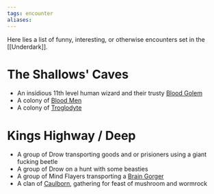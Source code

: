 ```yaml
---
tags: encounter
aliases:
---
```


Here lies a list of funny, interesting, or otherwise encounters set in the [[Underdark]].

# The Shallows' Caves
- An insidious 11th level human wizard and their trusty [Blood Golem](https://www.5esrd.com/database/creature/blood-golem/)
- A colony of [Blood Men](https://www.5esrd.com/database/creature/bloodman/)
- A colony of [Troglodyte]()
# Kings Highway / Deep
- A group of Drow transporting goods and or prisioners using a giant fucking beetle
- A group of Drow on a hunt with some beasties
- A group of Mind Flayers transporting a [Brain Gorger](https://www.5esrd.com/database/creature/brain-gorger/)
- A clan of [Caulborn](https://www.5esrd.com/database/creature/caulborn/), gathering for feast of mushroom and wormrock

